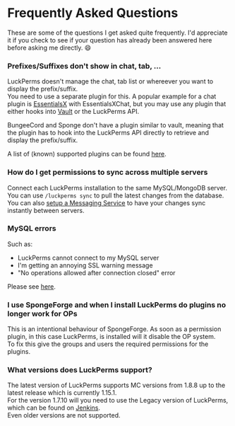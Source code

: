 # Frequently Asked Questions
These are some of the questions I get asked quite frequently. I'd appreciate it if you check to see if your question has already been answered here before asking me directly. 😄 

### Prefixes/Suffixes don't show in chat, tab, ...
LuckPerms doesn't manage the chat, tab list or whereever you want to display the prefix/suffix.  
You need to use a separate plugin for this. A popular example for a chat plugin is [EssentialsX](https://ci.ender.zone/job/EssentialsX/) with EssentialsXChat, but you may use any plugin that either hooks into [Vault](https://dev.bukkit.org/bukkit-plugins/vault/) or the LuckPerms API.

BungeeCord and Sponge don't have a plugin similar to vault, meaning that the plugin has to hook into the LuckPerms API directly to retrieve and display the prefix/suffix.

A list of (known) supported plugins can be found [here](https://github.com/lucko/LuckPerms/wiki/Prefixes,-Suffixes-&-Meta#displaying-prefixes-and-suffixes).

### How do I get permissions to sync across multiple servers
Connect each LuckPerms installation to the same MySQL/MongoDB server. You can use `/luckperms sync` to pull the latest changes from the database. You can also [setup a Messaging Service](https://github.com/lucko/LuckPerms/wiki/Network-Installation#messaging-service) to have your changes sync instantly between servers.

### MySQL errors

Such as:

* LuckPerms cannot connect to my MySQL server
* I'm getting an annoying SSL warning message
* "No operations allowed after connection closed" error

Please see [here](https://github.com/lucko/LuckPerms/wiki/Storage-system-errors).

### I use SpongeForge and when I install LuckPerms do plugins no longer work for OPs
This is an intentional behaviour of SpongeForge. As soon as a permission plugin, in this case LuckPerms, is installed will it disable the OP system.  
To fix this give the groups and users the required permissions for the plugins.

### What versions does LuckPerms support?
The latest version of LuckPerms supports MC versions from 1.8.8 up to the latest release which is currently 1.15.1.  
For the version 1.7.10 will you need to use the Legacy version of LuckPerms, which can be found on [Jenkins](https://ci.lucko.me/view/LuckPerms/job/LuckPerms/).  
Even older versions are not supported.
